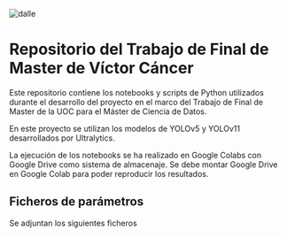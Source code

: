 ![dalle](https://github.com/user-attachments/assets/4d525d5b-5043-44fc-a48c-832dcd31b2cf)

# Repositorio del Trabajo de Final de Master de Víctor Cáncer

Este repositorio contiene los notebooks y scripts de Python utilizados durante el desarrollo del proyecto en el marco del Trabajo de Final de Master de la UOC para el Máster de Ciencia de Datos.

En este proyecto se utilizan los modelos de YOLOv5 y YOLOv11 desarrollados por Ultralytics. 

La ejecución de los notebooks se ha realizado en Google Colabs con Google Drive como sistema de almacenaje. Se debe montar Google Drive en Google Colab para poder reproducir los resultados.

## Ficheros de parámetros

Se adjuntan los siguientes ficheros 
